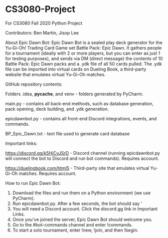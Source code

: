 # CS3080-Project
For CS3080 Fall 2020 Python Project

Contributors: Ben Martin, Jisop Lee

About Epic Dawn Bot:
  Epic Dawn Bot is a sealed play deck generator for the Yu-Gi-Oh! Trading Card Game set Battle Pack: Epic Dawn. It gathers people for a tournament (ideally with 2 or more players, but you can enter as just 1 for testing purposes), and sends via DM (direct message) the contents of 10 Battle Pack: Epic Dawn packs and a .ydk file of all 50 cards pulled. The .ydk file can be imported into virtual cards on Dueling Book, a third-party website that emulates virtual Yu-Gi-Oh matches.
  
GitHub repository contents:

  Folders .idea, __pycache__, and venv - folders generated by PyCharm.

  main.py - contains all back-end methods, such as database generation, pack opening, deck building, and .ydk generation.

  epicdawnbot.py - contains all front-end Discord integrations, events, and commands.

  BP_Epic_Dawn.txt - text file used to generate card database
  
Important links:

  https://discord.gg/k5HjCvJSrD - Discord channel (running epicdawnbot.py will connect the bot to Discord and run bot commands). Requires account.

  https://duelingbook.com/html5 - Third-party site that emulates virtual Yu-Gi-Oh matches. Requires account.
  
How to run Epic Dawn Bot:
  1. Download the files and run them on a Python environment (we use PyCharm).
  2. Run epicdawnbot.py. After a few seconds, the bot should say '
  3. You will need a Discord account. Click the discord.gg link in Important Links.
  4. Once you've joined the server, Epic Dawn Bot should welcome you.
  5. Go to the #bot-commands channel and enter !commands.
  6. To start a solo tournament, enter !new, !join, and then !begin.
